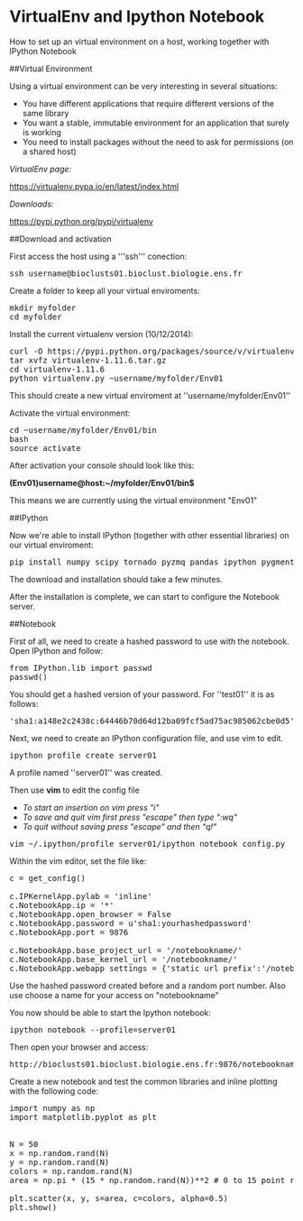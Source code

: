 VirtualEnv and Ipython Notebook
===============================

How to set up an virtual environment  on a host, working together with IPython Notebook

##Virtual Environment

Using a virtual environment can be very interesting in several situations:

* You have different applications that require different versions of the same library
* You want a stable, immutable environment for an application that surely is working
* You need to install packages without the need to ask for permissions (on a shared host)


*VirtualEnv page:*

https://virtualenv.pypa.io/en/latest/index.html


*Downloads:*

https://pypi.python.org/pypi/virtualenv


##Download and activation

First access the host using a '''ssh''' conection:

<pre>
ssh username@bioclusts01.bioclust.biologie.ens.fr
</pre>

Create a folder to keep all your virtual enviroments:

<pre>
mkdir myfolder
cd myfolder
</pre>

Install the current virtualenv version (10/12/2014):

<pre>
curl -O https://pypi.python.org/packages/source/v/virtualenv/virtualenv-1.11.6.tar.gz
tar xvfz virtualenv-1.11.6.tar.gz
cd virtualenv-1.11.6
python virtualenv.py ~username/myfolder/Env01
</pre>

This should create a new virtual enviroment at ''username/myfolder/Env01''

Activate the virtual environment:

<pre>
cd ~username/myfolder/Env01/bin
bash
source activate
</pre>

After activation your console should look like this:

**(Env01)username@host:~/myfolder/Env01/bin$**

This means we are currently using the virtual environment "Env01"

##IPython

Now we're able to install IPython (together with other essential libraries) on our virtual enviroment:

<pre>
pip install numpy scipy tornado pyzmq pandas ipython pygments matplotlib jinja2
</pre>

The download and installation should take a few minutes.

After the installation is complete, we can start to configure the Notebook server.

##Notebook

First of all, we need to create a hashed password to use with the notebook. Open IPython and follow:

<pre>
from IPython.lib import passwd
passwd()
</pre>

You should get a hashed version of your password. For ''test01'' it is as follows:

<pre>
'sha1:a148e2c2438c:64446b70d64d12ba09fcf5ad75ac985062cbe0d5'
</pre>


Next, we need to create an IPython configuration file, and use vim to edit. 

<pre>
ipython profile create server01
</pre>

A profile named ''server01'' was created.

Then use **vim** to edit the config file

* *To start an insertion on vim press "i"*
* *To save and quit vim first press "escape" then type ":wq"*
* *To quit without saving press "escape" and then "q!"*

<pre>
vim ~/.ipython/profile_server01/ipython_notebook_config.py
</pre>

Within the vim editor, set the file like:

<pre>
c = get_config()

c.IPKernelApp.pylab = 'inline'
c.NotebookApp.ip = '*'
c.NotebookApp.open_browser = False
c.NotebookApp.password = u'sha1:yourhashedpassword'
c.NotebookApp.port = 9876

c.NotebookApp.base_project_url = '/notebookname/'
c.NotebookApp.base_kernel_url = '/notebookname/'
c.NotebookApp.webapp_settings = {'static_url_prefix':'/notebookname/static/'}
</pre>

Use the hashed password created before and a random port number. Also use choose a name for your access on "notebookname"



You now should be able to start the Ipython notebook:

<pre>
ipython notebook --profile=server01
</pre>

Then open your browser and access:

<pre>
http://bioclusts01.bioclust.biologie.ens.fr:9876/notebookname/
</pre>


Create a new notebook and test the common libraries and inline plotting with the following code:

<pre>
import numpy as np
import matplotlib.pyplot as plt


N = 50
x = np.random.rand(N)
y = np.random.rand(N)
colors = np.random.rand(N)
area = np.pi * (15 * np.random.rand(N))**2 # 0 to 15 point radiuses

plt.scatter(x, y, s=area, c=colors, alpha=0.5)
plt.show()
</pre>
